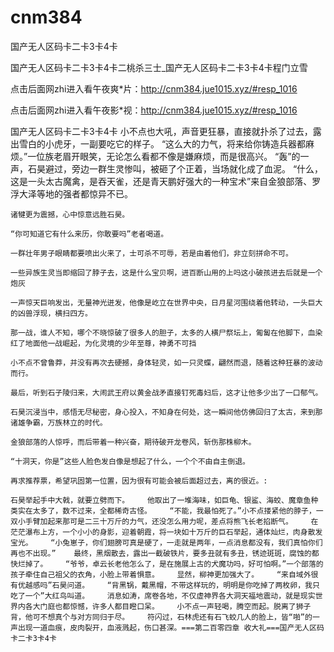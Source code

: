 # cnm384
国产无人区码卡二卡3卡4卡

国产无人区码卡二卡3卡4卡二桃杀三士_国产无人区码卡二卡3卡4卡程门立雪

点击后面网zhi进入看午夜爽*片：http://cnm384.jue1015.xyz/#resp_1016

点击后面网zhi进入看午夜影*视：http://cnm384.jue1015.xyz/#resp_1016

国产无人区码卡二卡3卡4卡    小不点也大吼，声音更狂暴，直接就扑杀了过去，露出雪白的小虎牙，一副要吃它的样子。    “这么大的力气，将来给你铸造兵器都麻烦。”一位族老眉开眼笑，无论怎么看都不像是嫌麻烦，而是很高兴。    “轰”的一声，石昊避过，旁边一群生灵惨叫，被砸了个正着，当场就化成了血泥。    “什么，这是一头太古魔禽，是吞天雀，还是青天鹏好强大的一种宝术”来自金狼部落、罗浮大泽等地的强者都惊异不已。

    诸犍更为震撼，心中惊意远胜石昊。

    “你可知道它有什么来历，你敢要吗”老者喝道。

    一群壮年男子眼睛都要喷出火来了，士可杀不可辱，若是由着他们，非立刻拼命不可。

    一些异族生灵当即缩回了脖子去，这是什么宝贝啊，进百断山用的上吗这小破孩进去后就是一个炮灰

    一声惊天巨响发出，无量神光迸发，他像是屹立在世界中央，日月星河围绕着他转动，一头巨大的凶兽浮现，横扫四方。

    那一战，谁人不知，哪个不晓惊破了很多人的胆子，太多的人横尸祭坛上，匍匐在他脚下，血染红了地面他一战崛起，为化灵境的少年至尊，神勇不可挡

    小不点不曾鲁莽，并没有再次去硬撼，身体轻灵，如一只灵蝶，翩然而退，随着这种狂暴的波动而行。

    最后，听到石子陵归来，大闹武王府以黄金战矛直接钉死毒妇后，这才让他多少出了一口郁气。

    石昊沉浸当中，感悟无尽秘密，身心投入，不知身在何处，这一瞬间他仿佛回归了太古，来到那诸雄争霸，万族林立的时代。

    金狼部落的人惊呼，而后带着一种兴奋，期待破开龙卷风，斩伤那株柳木。

    “十洞天，你是”这些人脸色发白像是想起了什么，一个个不由自主倒退。

    再求推荐票，希望巩固第一位置，因为很有可能会被后面超过去，离的很近。:

    石昊举起手中大戟，就要立劈而下。    他取出了一堆海味，如巨龟、银鲨、海蛟、魔章鱼种类实在太多了，数不过来，全都稀奇古怪。    “不能，我最怕死了。”小不点搂紧他的脖子，一双小手臂加起来那可是二三十万斤的力气，还没怎么用力呢，差点将熊飞长老掐断气。    在茫茫瀑布上方，一个小小的身影，迎着朝霞，将一块如十万斤的巨石举起，通体灿烂，肉身散发宝光。    “小兔崽子，你们翅膀可真是硬了，一走就是两年，一点消息都没有，我们真怕你们再也不出现。”    最终，黑烟散去，露出一截破铁片，要多丑就有多丑，锈迹斑斑，腐蚀的都快烂掉了。    “爷爷，卓云长老他怎么了，是在施展上古的犬魔功吗，好可怕啊。”一个部落的孩子牵住自己祖父的衣角，小脸上带着惧意。    显然，柳神更加强大了。    “来自域外很有优越感吗”石昊问道。    “背黑锅，戴黑帽，不带这样玩的，明明是你吃掉了两枚卵，我只吃了一个”大红鸟叫道。    消息如涛，席卷各地，不仅虚神界各大洞天福地震动，就是现实世界内各大门庭也都惊憾，许多人都目瞪口呆。    小不点一声轻喝，腾空而起。脱离了狮子背，他可不想真个与对方同归于尽。    符闪过，石林虎还有石飞蛟几人的脸上，皆“啪”的一声出现一道血痕，皮肉裂开，血液溅起，伤口甚深。===第二百零四章 收大礼===国产无人区码卡二卡3卡4卡
